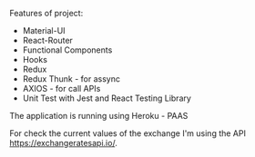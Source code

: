 Features of project:

- Material-UI
- React-Router
- Functional Components
- Hooks
- Redux
- Redux Thunk - for assync
- AXIOS - for call APIs
- Unit Test with Jest and React Testing Library

The application is running using Heroku - PAAS

For check the current values of the exchange I'm using the API https://exchangeratesapi.io/.
